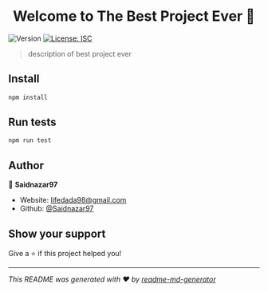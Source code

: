 <h1 align="center">Welcome to The Best Project Ever 👋</h1>
<p>
  <img alt="Version" src="https://img.shields.io/badge/version-1.0.0-blue.svg?cacheSeconds=2592000" />
  <a href="#" target="_blank">
    <img alt="License: ISC" src="https://img.shields.io/badge/License-ISC-yellow.svg" />
  </a>
</p>

> description of best project ever

## Install

```sh
npm install
```

## Run tests

```sh
npm run test
```

## Author

👤 **Saidnazar97**

* Website: lifedada98@gmail.com
* Github: [@Saidnazar97](https://github.com/Saidnazar97)

## Show your support

Give a ⭐️ if this project helped you!

***
_This README was generated with ❤️ by [readme-md-generator](https://github.com/kefranabg/readme-md-generator)_